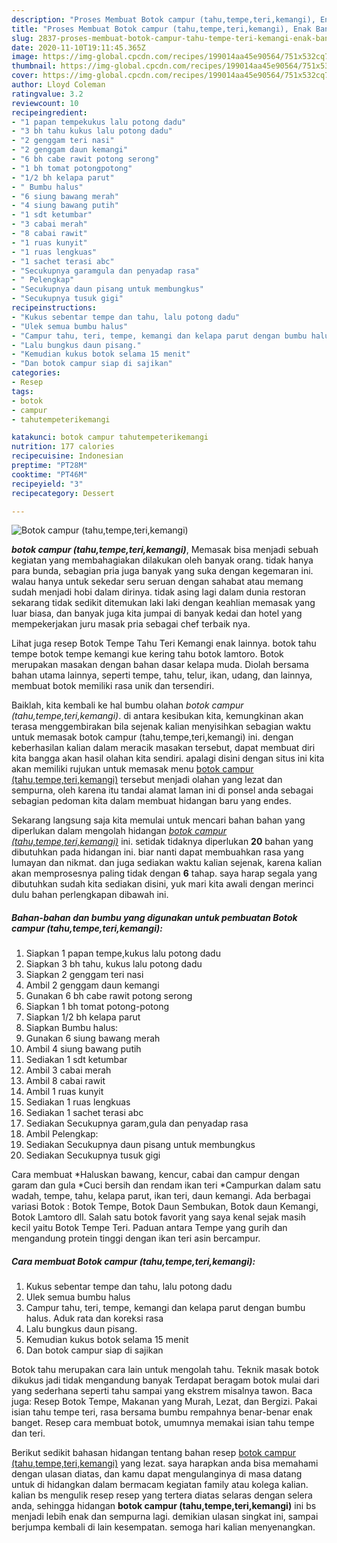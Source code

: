 ```yaml
---
description: "Proses Membuat Botok campur (tahu,tempe,teri,kemangi), Enak Banget"
title: "Proses Membuat Botok campur (tahu,tempe,teri,kemangi), Enak Banget"
slug: 2837-proses-membuat-botok-campur-tahu-tempe-teri-kemangi-enak-banget
date: 2020-11-10T19:11:45.365Z
image: https://img-global.cpcdn.com/recipes/199014aa45e90564/751x532cq70/botok-campur-tahutempeterikemangi-foto-resep-utama.jpg
thumbnail: https://img-global.cpcdn.com/recipes/199014aa45e90564/751x532cq70/botok-campur-tahutempeterikemangi-foto-resep-utama.jpg
cover: https://img-global.cpcdn.com/recipes/199014aa45e90564/751x532cq70/botok-campur-tahutempeterikemangi-foto-resep-utama.jpg
author: Lloyd Coleman
ratingvalue: 3.2
reviewcount: 10
recipeingredient:
- "1 papan tempekukus lalu potong dadu"
- "3 bh tahu kukus lalu potong dadu"
- "2 genggam teri nasi"
- "2 genggam daun kemangi"
- "6 bh cabe rawit potong serong"
- "1 bh tomat potongpotong"
- "1/2 bh kelapa parut"
- " Bumbu halus"
- "6 siung bawang merah"
- "4 siung bawang putih"
- "1 sdt ketumbar"
- "3 cabai merah"
- "8 cabai rawit"
- "1 ruas kunyit"
- "1 ruas lengkuas"
- "1 sachet terasi abc"
- "Secukupnya garamgula dan penyadap rasa"
- " Pelengkap"
- "Secukupnya daun pisang untuk membungkus"
- "Secukupnya tusuk gigi"
recipeinstructions:
- "Kukus sebentar tempe dan tahu, lalu potong dadu"
- "Ulek semua bumbu halus"
- "Campur tahu, teri, tempe, kemangi dan kelapa parut dengan bumbu halus. Aduk rata dan koreksi rasa"
- "Lalu bungkus daun pisang."
- "Kemudian kukus botok selama 15 menit"
- "Dan botok campur siap di sajikan"
categories:
- Resep
tags:
- botok
- campur
- tahutempeterikemangi

katakunci: botok campur tahutempeterikemangi 
nutrition: 177 calories
recipecuisine: Indonesian
preptime: "PT28M"
cooktime: "PT46M"
recipeyield: "3"
recipecategory: Dessert

---
```



![Botok campur (tahu,tempe,teri,kemangi)](https://img-global.cpcdn.com/recipes/199014aa45e90564/751x532cq70/botok-campur-tahutempeterikemangi-foto-resep-utama.jpg)

<b><i>botok campur (tahu,tempe,teri,kemangi)</i></b>, Memasak bisa menjadi sebuah kegiatan yang membahagiakan dilakukan oleh banyak orang. tidak hanya para bunda, sebagian pria juga banyak yang suka dengan kegemaran ini. walau hanya untuk sekedar seru seruan dengan sahabat atau memang sudah menjadi hobi dalam dirinya. tidak asing lagi dalam dunia restoran sekarang tidak sedikit ditemukan laki laki dengan keahlian memasak yang luar biasa, dan banyak juga kita jumpai di banyak kedai dan hotel yang mempekerjakan juru masak pria sebagai chef terbaik nya.

Lihat juga resep Botok Tempe Tahu Teri Kemangi enak lainnya. botok tahu tempe botok tempe kemangi kue kering tahu botok lamtoro. Botok merupakan masakan dengan bahan dasar kelapa muda. Diolah bersama bahan utama lainnya, seperti tempe, tahu, telur, ikan, udang, dan lainnya, membuat botok memiliki rasa unik dan tersendiri.

Baiklah, kita kembali ke hal bumbu olahan <i>botok campur (tahu,tempe,teri,kemangi)</i>. di antara kesibukan kita, kemungkinan akan terasa menggembirakan bila sejenak kalian menyisihkan sebagian waktu untuk memasak botok campur (tahu,tempe,teri,kemangi) ini. dengan keberhasilan kalian dalam meracik masakan tersebut, dapat membuat diri kita bangga akan hasil olahan kita sendiri. apalagi disini dengan situs ini kita akan memiliki rujukan untuk memasak menu <u>botok campur (tahu,tempe,teri,kemangi)</u> tersebut menjadi olahan yang lezat dan sempurna, oleh karena itu tandai alamat laman ini di ponsel anda sebagai sebagian pedoman kita dalam membuat hidangan baru yang endes.


Sekarang langsung saja kita memulai untuk mencari bahan bahan yang diperlukan dalam mengolah hidangan <u><i>botok campur (tahu,tempe,teri,kemangi)</i></u> ini. setidak tidaknya diperlukan <b>20</b> bahan yang dibutuhkan pada hidangan ini. biar nanti dapat membuahkan rasa yang lumayan dan nikmat. dan juga sediakan waktu kalian sejenak, karena kalian akan memprosesnya paling tidak dengan <b>6</b> tahap. saya harap segala yang dibutuhkan sudah kita sediakan disini, yuk mari kita awali dengan merinci dulu bahan perlengkapan dibawah ini.

<!--inarticleads1-->

##### Bahan-bahan dan bumbu yang digunakan untuk pembuatan Botok campur (tahu,tempe,teri,kemangi):

1. Siapkan 1 papan tempe,kukus lalu potong dadu
1. Siapkan 3 bh tahu, kukus lalu potong dadu
1. Siapkan 2 genggam teri nasi
1. Ambil 2 genggam daun kemangi
1. Gunakan 6 bh cabe rawit potong serong
1. Siapkan 1 bh tomat potong-potong
1. Siapkan 1/2 bh kelapa parut
1. Siapkan  Bumbu halus:
1. Gunakan 6 siung bawang merah
1. Ambil 4 siung bawang putih
1. Sediakan 1 sdt ketumbar
1. Ambil 3 cabai merah
1. Ambil 8 cabai rawit
1. Ambil 1 ruas kunyit
1. Sediakan 1 ruas lengkuas
1. Sediakan 1 sachet terasi abc
1. Sediakan Secukupnya garam,gula dan penyadap rasa
1. Ambil  Pelengkap:
1. Sediakan Secukupnya daun pisang untuk membungkus
1. Sediakan Secukupnya tusuk gigi


Cara membuat *Haluskan bawang, kencur, cabai dan campur dengan garam dan gula *Cuci bersih dan rendam ikan teri *Campurkan dalam satu wadah, tempe, tahu, kelapa parut, ikan teri, daun kemangi. Ada berbagai variasi Botok : Botok Tempe, Botok Daun Sembukan, Botok daun Kemangi, Botok Lamtoro dll. Salah satu botok favorit yang saya kenal sejak masih kecil yaitu Botok Tempe Teri. Paduan antara Tempe yang gurih dan mengandung protein tinggi dengan ikan teri asin bercampur. 

<!--inarticleads2-->

##### Cara membuat Botok campur (tahu,tempe,teri,kemangi):

1. Kukus sebentar tempe dan tahu, lalu potong dadu
1. Ulek semua bumbu halus
1. Campur tahu, teri, tempe, kemangi dan kelapa parut dengan bumbu halus. Aduk rata dan koreksi rasa
1. Lalu bungkus daun pisang.
1. Kemudian kukus botok selama 15 menit
1. Dan botok campur siap di sajikan


Botok tahu merupakan cara lain untuk mengolah tahu. Teknik masak botok dikukus jadi tidak mengandung banyak Terdapat beragam botok mulai dari yang sederhana seperti tahu sampai yang ekstrem misalnya tawon. Baca juga: Resep Botok Tempe, Makanan yang Murah, Lezat, dan Bergizi. Pakai isian tahu tempe teri, rasa bersama bumbu rempahnya benar-benar enak banget. Resep cara membuat botok, umumnya memakai isian tahu tempe dan teri. 

Berikut sedikit bahasan hidangan tentang bahan resep <u>botok campur (tahu,tempe,teri,kemangi)</u> yang lezat. saya harapkan anda bisa memahami dengan ulasan diatas, dan kamu dapat mengulanginya di masa datang untuk di hidangkan dalam bermacam kegiatan family atau kolega kalian. kalian bs mengulik resep resep yang tertera diatas selaras dengan selera anda, sehingga hidangan <b>botok campur (tahu,tempe,teri,kemangi)</b> ini bs menjadi lebih enak dan sempurna lagi. demikian ulasan singkat ini, sampai berjumpa kembali di lain kesempatan. semoga hari kalian menyenangkan.
